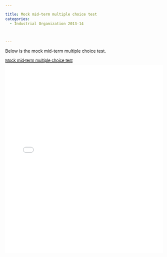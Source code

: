 ```yaml
---

title: Mock mid-term multiple choice test
categories:
  - Industrial Organization 2013-14



---
```

Below is the mock mid-term multiple choice test.  <br /> 

<p style=" margin: 12px auto 6px auto; font-family: Helvetica,Arial,Sans-serif; font-style: normal; font-variant: normal; font-weight: normal; font-size: 14px; line-height: normal; font-size-adjust: none; font-stretch: normal; -x-system-font: none; display: block;">   <a title="View Mock mid-term multiple choice test on Scribd" href="https://www.scribd.com/doc/182451011/Mock-mid-term-multiple-choice-test" style="text-decoration: underline;">Mock mid-term multiple choice test</a></p><iframe src="//www.scribd.com/embeds/182451011/content?start_page=1&view_mode=scroll&show_recommendations=false" data-auto-height="false" data-aspect-ratio="undefined" scrolling="no" width="100%" height="600" frameborder="0"></iframe>